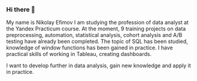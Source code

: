 ### Hi there 👋

My name is Nikolay Efimov
I am studying the profession of data analyst at the Yandex Practicum course. At the moment, 9 training projects on data preprocessing, automation, statistical analysis, cohort analysis and A/B testing have already been completed. The topic of SQL has been studied, knowledge of window functions has been gained in practice. I have practical skills of working in Tableau, creating dashboards.

I want to develop further in data analysis, gain new knowledge and apply it in practice.
